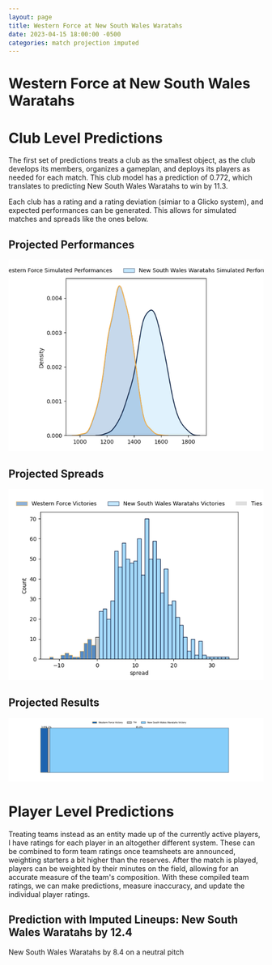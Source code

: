 ```yaml
---  
layout: page  
title: Western Force at New South Wales Waratahs  
date: 2023-04-15 18:00:00 -0500  
categories: match projection imputed  
---
```

# Western Force at New South Wales Waratahs

# Club Level Predictions


The first set of predictions treats a club as the smallest object, as the club develops its members, organizes a gameplan, and deploys its players as needed for each match. This club model has a prediction of 0.772, which translates to predicting New South Wales Waratahs to win by 11.3.

Each club has a rating and a rating deviation (simiar to a Glicko system), and expected performances can be generated. This allows for simulated matches and spreads like the ones below.
## Projected Performances


![Projected Performances](plots/performances_2023-04-15-NewSouthWalesWaratahs-WesternForce.png)
## Projected Spreads


![Projected Spreads](plots/spreads_2023-04-15-NewSouthWalesWaratahs-WesternForce.png)
## Projected Results


![Projected Results](plots/resultbar_2023-04-15-NewSouthWalesWaratahs-WesternForce.png)
# Player Level Predictions


Treating teams instead as an entity made up of the currently active players, I have ratings for each player in an altogether different system. These can be combined to form team ratings once teamsheets are announced, weighting starters a bit higher than the reserves. After the match is played, players can be weighted by their minutes on the field, allowing for an accurate measure of the team's composition. With these compiled team ratings, we can make predictions, measure inaccuracy, and update the individual player ratings.
## Prediction with Imputed Lineups: New South Wales Waratahs by 12.4


New South Wales Waratahs by 8.4 on a neutral pitch

